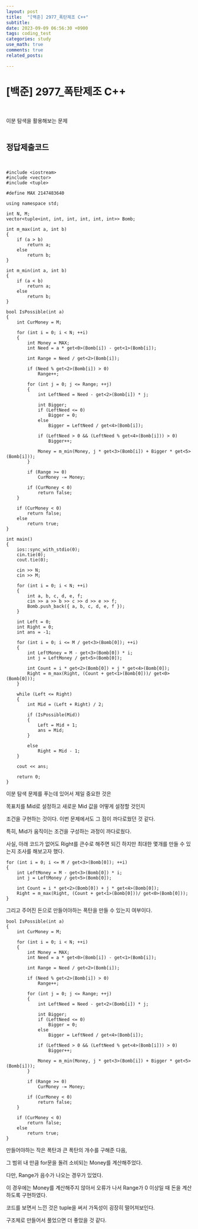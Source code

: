 ```yaml
---
layout: post
title:  "[백준] 2977_폭탄제조 C++"
subtitle:   
date: 2023-09-09 06:56:30 +0900
tags: coding_test
categories: study
use_math: true
comments: true
related_posts:

---
```


# [백준] 2977_폭탄제조 C++<br/>
<br/>

이분 탐색을 활용해보는 문제<br/>
<br/>

## 정답제출코드<br/>
<br/>

```
#include <iostream>
#include <vector>
#include <tuple>

#define MAX 2147483640

using namespace std;

int N, M;
vector<tuple<int, int, int, int, int, int>> Bomb;

int m_max(int a, int b)
{
	if (a > b)
		return a;
	else
		return b;
}

int m_min(int a, int b)
{
	if (a < b)
		return a;
	else
		return b;
}

bool IsPossible(int a)
{
	int CurMoney = M;

	for (int i = 0; i < N; ++i)
	{
		int Money = MAX;
		int Need = a * get<0>(Bomb[i]) - get<1>(Bomb[i]);

		int Range = Need / get<2>(Bomb[i]);

		if (Need % get<2>(Bomb[i]) > 0)
			Range++;

		for (int j = 0; j <= Range; ++j)
		{
			int LeftNeed = Need - get<2>(Bomb[i]) * j;

			int Bigger;
			if (LeftNeed <= 0)
				Bigger = 0;
			else
				Bigger = LeftNeed / get<4>(Bomb[i]);

			if (LeftNeed > 0 && (LeftNeed % get<4>(Bomb[i])) > 0)
				Bigger++;

			Money = m_min(Money, j * get<3>(Bomb[i]) + Bigger * get<5>(Bomb[i]));
		}

		if (Range >= 0)
			CurMoney -= Money;

		if (CurMoney < 0)
			return false;
	}

	if (CurMoney < 0)
		return false;
	else
		return true;
}

int main()
{
	ios::sync_with_stdio(0);
	cin.tie(0);
	cout.tie(0);

	cin >> N;
	cin >> M;

	for (int i = 0; i < N; ++i)
	{
		int a, b, c, d, e, f;
		cin >> a >> b >> c >> d >> e >> f;
		Bomb.push_back({ a, b, c, d, e, f });
	}

	int Left = 0;
	int Right = 0;
	int ans = -1;

	for (int i = 0; i <= M / get<3>(Bomb[0]); ++i)
	{
		int LeftMoney = M - get<3>(Bomb[0]) * i;
		int j = LeftMoney / get<5>(Bomb[0]);

		int Count = i * get<2>(Bomb[0]) + j * get<4>(Bomb[0]);
		Right = m_max(Right, (Count + get<1>(Bomb[0]))/ get<0>(Bomb[0]));
	}

	while (Left <= Right)
	{
		int Mid = (Left + Right) / 2;

		if (IsPossible(Mid))
		{
			Left = Mid + 1;
			ans = Mid;
		}

		else
			Right = Mid - 1;
	}
	
	cout << ans;

	return 0;
}
```

이분 탐색 문제를 푸는데 있어서 제일 중요한 것은<br/>

목표치를 Mid로 설정하고 새로운 Mid 값을 어떻게 설정할 것인지<br/>

조건을 구현하는 것이다. 이번 문제에서도 그 점이 까다로웠던 것 같다.<br/>

특히, Mid가 움직이는 조건을 구성하는 과정이 까다로웠다.<br/>

사실, 아래 코드가 없어도 Right를 큰수로 해주면 되긴 하지만 최대한 몇개를 만들 수 있는지 조사를 해보고자 했다.<br/>

```
for (int i = 0; i <= M / get<3>(Bomb[0]); ++i)
{
    int LeftMoney = M - get<3>(Bomb[0]) * i;
    int j = LeftMoney / get<5>(Bomb[0]);

    int Count = i * get<2>(Bomb[0]) + j * get<4>(Bomb[0]);
    Right = m_max(Right, (Count + get<1>(Bomb[0]))/ get<0>(Bomb[0]));
}
```

그리고 주어진 돈으로 만들어야하는 폭탄을 만들 수 있는지 여부이다.<br/>

```
bool IsPossible(int a)
{
	int CurMoney = M;

	for (int i = 0; i < N; ++i)
	{
		int Money = MAX;
		int Need = a * get<0>(Bomb[i]) - get<1>(Bomb[i]);

		int Range = Need / get<2>(Bomb[i]);

		if (Need % get<2>(Bomb[i]) > 0)
			Range++;

		for (int j = 0; j <= Range; ++j)
		{
			int LeftNeed = Need - get<2>(Bomb[i]) * j;

			int Bigger;
			if (LeftNeed <= 0)
				Bigger = 0;
			else
				Bigger = LeftNeed / get<4>(Bomb[i]);

			if (LeftNeed > 0 && (LeftNeed % get<4>(Bomb[i])) > 0)
				Bigger++;

			Money = m_min(Money, j * get<3>(Bomb[i]) + Bigger * get<5>(Bomb[i]));
		}

		if (Range >= 0)
			CurMoney -= Money;

		if (CurMoney < 0)
			return false;
	}

	if (CurMoney < 0)
		return false;
	else
		return true;
}
```

만들어야하는 작은 폭탄과 큰 폭탄의 개수를 구해준 다음,<br/>

그 범위 내 만큼 for문을 돌려 소비되는 Money를 계산해주었다.<br/>

다만, Range가 음수가 나오는 경우가 있었다.<br/>

이 경우에는 Money를 계산해주지 않아서 오류가 나서 Range가 0 이상일 때 돈을 계산하도록 구현하였다.<br/>

코드를 보면서 느낀 것은 tuple을 써서 가독성이 굉장히 떨어져보인다.<br/>

구조체로 만들어서 풀었으면 더 좋았을 것 같다.<br/>